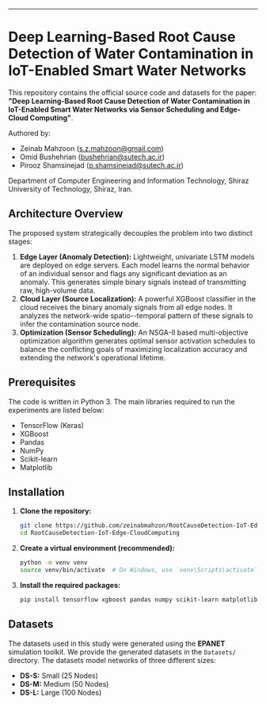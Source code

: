 
---

# Deep Learning-Based Root Cause Detection of Water Contamination in IoT-Enabled Smart Water Networks

This repository contains the official source code and datasets for the paper: **"Deep Learning-Based Root Cause Detection of Water Contamination in IoT-Enabled Smart Water Networks via Sensor Scheduling and Edge-Cloud Computing"**.

Authored by:
*   Zeinab Mahzoon (s.z.mahzoon@gmail.com)
*   Omid Bushehrian (bushehrian@sutech.ac.ir)
*   Pirooz Shamsinejad (p.shamsinejad@sutech.ac.ir)

Department of Computer Engineering and Information Technology, Shiraz University of Technology, Shiraz, Iran.

## Architecture Overview

The proposed system strategically decouples the problem into two distinct stages:
1.  **Edge Layer (Anomaly Detection):** Lightweight, univariate LSTM models are deployed on edge servers. Each model learns the normal behavior of an individual sensor and flags any significant deviation as an anomaly. This generates simple binary signals instead of transmitting raw, high-volume data.
2.  **Cloud Layer (Source Localization):** A powerful XGBoost classifier in the cloud receives the binary anomaly signals from all edge nodes. It analyzes the network-wide spatio--temporal pattern of these signals to infer the contamination source node.
3.  **Optimization (Sensor Scheduling):** An NSGA-II based multi-objective optimization algorithm generates optimal sensor activation schedules to balance the conflicting goals of maximizing localization accuracy and extending the network's operational lifetime.


## Prerequisites

The code is written in Python 3. The main libraries required to run the experiments are listed below:

*   TensorFlow (Keras)
*   XGBoost
*   Pandas
*   NumPy
*   Scikit-learn
*   Matplotlib

## Installation

1.  **Clone the repository:**
    ```bash
    git clone https://github.com/zeinabmahzon/RootCauseDetection-IoT-Edge-CloudComputing.git
    cd RootCauseDetection-IoT-Edge-CloudComputing
    ```

2.  **Create a virtual environment (recommended):**
    ```bash
    python -m venv venv
    source venv/bin/activate  # On Windows, use `venv\Scripts\activate`
    ```

3.  **Install the required packages:**
    ```bash
    pip install tensorflow xgboost pandas numpy scikit-learn matplotlib
    ```

## Datasets

The datasets used in this study were generated using the **EPANET** simulation toolkit. We provide the generated datasets in the `Datasets/` directory. The datasets model networks of three different sizes:
*   **DS-S:** Small (25 Nodes)
*   **DS-M:** Medium (50 Nodes)
*   **DS-L:** Large (100 Nodes)


